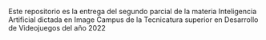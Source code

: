 Este repositorio es la entrega del segundo parcial de la materia Inteligencia Artificial dictada en Image Campus de la Tecnicatura superior en Desarrollo de Videojuegos del año 2022
